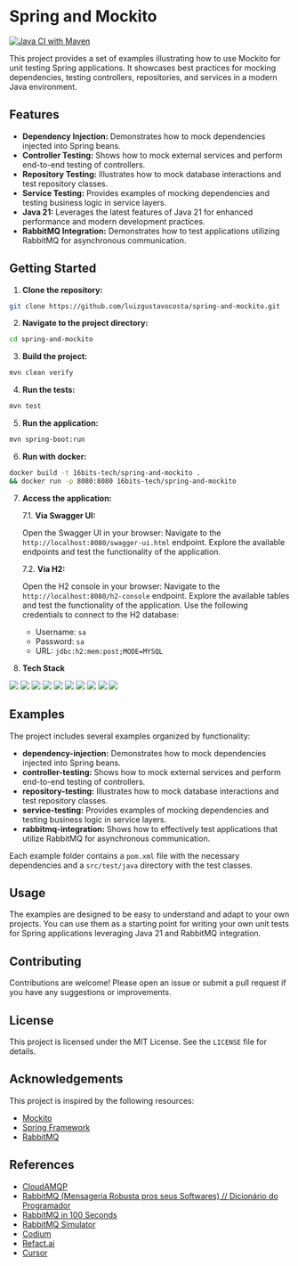 # Spring and Mockito

[![Java CI with Maven](https://github.com/luizgustavocosta/spring-and-mockito/actions/workflows/maven.yml/badge.svg?branch=main)](https://github.com/luizgustavocosta/spring-and-mockito/actions/workflows/maven.yml)

This project provides a set of examples illustrating how to use Mockito for unit testing Spring applications. It showcases best practices for mocking dependencies, testing controllers, repositories, and services in a modern Java environment.

## Features

- **Dependency Injection:** Demonstrates how to mock dependencies injected into Spring beans.
- **Controller Testing:** Shows how to mock external services and perform end-to-end testing of controllers.
- **Repository Testing:** Illustrates how to mock database interactions and test repository classes.
- **Service Testing:** Provides examples of mocking dependencies and testing business logic in service layers.
- **Java 21:** Leverages the latest features of Java 21 for enhanced performance and modern development practices.
- **RabbitMQ Integration:** Demonstrates how to test applications utilizing RabbitMQ for asynchronous communication.

## Getting Started

1. **Clone the repository:**

```bash
git clone https://github.com/luizgustavocosta/spring-and-mockito.git
```

2. **Navigate to the project directory:**

```bash
cd spring-and-mockito
```

3. **Build the project:**

```bash
mvn clean verify
```

4. **Run the tests:**

```bash
mvn test
```

5. **Run the application:**

```bash
mvn spring-boot:run
```

6. **Run with docker:**

```bash
docker build -t 16bits-tech/spring-and-mockito . 
&& docker run -p 8080:8080 16bits-tech/spring-and-mockito
```

7. **Access the application:**

   7.1. **Via Swagger UI:**

   Open the Swagger UI in your browser:
   Navigate to the `http://localhost:8080/swagger-ui.html` endpoint.
   Explore the available endpoints and test the functionality of the application.

   7.2. **Via H2:**

   Open the H2 console in your browser:
   Navigate to the `http://localhost:8080/h2-console` endpoint.
   Explore the available tables and test the functionality of the application.
   Use the following credentials to connect to the H2 database:
    - Username: `sa`
    - Password: `sa`
    - URL: `jdbc:h2:mem:post;MODE=MYSQL`

8. **Tech Stack**

![](https://img.shields.io/badge/-Java%2021-black?logo=java)
![](https://img.shields.io/badge/-Spring%20Boot-black?logo=spring)
![](https://img.shields.io/badge/-Mockito-black?logo=Mockito)
![](https://img.shields.io/badge/-JUnit-black?logo=JUnit5)
![](https://img.shields.io/badge/-RabbitMQ-black?logo=RabbitMQ)
![](https://img.shields.io/badge/-H2-black?logo=H2)
![](https://img.shields.io/badge/-Docker-black?logo=Docker)
![](https://img.shields.io/badge/-Swagger-black?logo=Swagger)
![](https://img.shields.io/badge/-Maven-black?logo=Maven)
![](https://img.shields.io/badge/-GitHub%20Actions-black?logo=GitHub)


## Examples

The project includes several examples organized by functionality:

- **dependency-injection:** Demonstrates how to mock dependencies injected into Spring beans.
- **controller-testing:** Shows how to mock external services and perform end-to-end testing of controllers.
- **repository-testing:** Illustrates how to mock database interactions and test repository classes.
- **service-testing:** Provides examples of mocking dependencies and testing business logic in service layers.
- **rabbitmq-integration:** Shows how to effectively test applications that utilize RabbitMQ for asynchronous communication.

Each example folder contains a `pom.xml` file with the necessary dependencies and a `src/test/java` directory with the test classes.

## Usage

The examples are designed to be easy to understand and adapt to your own projects. You can use them as a starting point for writing your own unit tests for Spring applications leveraging Java 21 and RabbitMQ integration.

## Contributing

Contributions are welcome! Please open an issue or submit a pull request if you have any suggestions or improvements.

## License

This project is licensed under the MIT License. See the `LICENSE` file for details.

## Acknowledgements

This project is inspired by the following resources:

- [Mockito](https://site.mockito.org/)
- [Spring Framework](https://spring.io/)
- [RabbitMQ](https://www.rabbitmq.com/)

## References
- [CloudAMQP](https://customer.cloudamqp.com/login)
- [RabbitMQ (Mensageria Robusta pros seus Softwares) // Dicionário do Programador](https://www.youtube.com/watch?v=_Uo14nxB_iA)
- [RabbitMQ in 100 Seconds](https://www.youtube.com/watch?v=NQ3fZtyXji0)
- [RabbitMQ Simulator](https://tryrabbitmq.com/)
- [Codium](https://codium.ai)
- [Refact.ai](https://refact.ai)
- [Cursor](https://www.cursor.com)